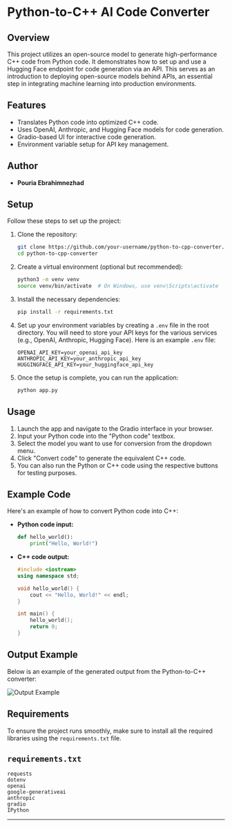 # Python-to-C++ AI Code Converter


## Overview

This project utilizes an open-source model to generate high-performance C++ code from Python code. It demonstrates how to set up and use a Hugging Face endpoint for code generation via an API. This serves as an introduction to deploying open-source models behind APIs, an essential step in integrating machine learning into production environments.

## Features

- Translates Python code into optimized C++ code.
- Uses OpenAI, Anthropic, and Hugging Face models for code generation.
- Gradio-based UI for interactive code generation.
- Environment variable setup for API key management.

## Author

- **Pouria Ebrahimnezhad**

## Setup

Follow these steps to set up the project:

1. Clone the repository:
   ```bash
   git clone https://github.com/your-username/python-to-cpp-converter.git
   cd python-to-cpp-converter
   ```

2. Create a virtual environment (optional but recommended):
   ```bash
   python3 -m venv venv
   source venv/bin/activate  # On Windows, use venv\Scripts\activate
   ```

3. Install the necessary dependencies:
   ```bash
   pip install -r requirements.txt
   ```

4. Set up your environment variables by creating a `.env` file in the root directory. You will need to store your API keys for the various services (e.g., OpenAI, Anthropic, Hugging Face). Here is an example `.env` file:
   ```
   OPENAI_API_KEY=your_openai_api_key
   ANTHROPIC_API_KEY=your_anthropic_api_key
   HUGGINGFACE_API_KEY=your_huggingface_api_key
   ```

5. Once the setup is complete, you can run the application:
   ```bash
   python app.py
   ```

## Usage

1. Launch the app and navigate to the Gradio interface in your browser.
2. Input your Python code into the "Python code" textbox.
3. Select the model you want to use for conversion from the dropdown menu.
4. Click "Convert code" to generate the equivalent C++ code.
5. You can also run the Python or C++ code using the respective buttons for testing purposes.

## Example Code

Here's an example of how to convert Python code into C++:

- **Python code input:**
  ```python
  def hello_world():
      print("Hello, World!")
  ```

- **C++ code output:**
  ```cpp
  #include <iostream>
  using namespace std;

  void hello_world() {
      cout << "Hello, World!" << endl;
  }

  int main() {
      hello_world();
      return 0;
  }
  ```

## Output Example

Below is an example of the generated output from the Python-to-C++ converter:

![Output Example](path_to_output_image.png)


## Requirements

To ensure the project runs smoothly, make sure to install all the required libraries using the `requirements.txt` file.

## `requirements.txt`

```
requests
dotenv
openai
google-generativeai
anthropic
gradio
IPython
```

---

